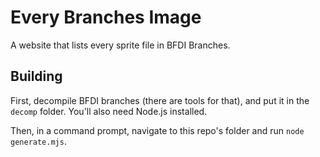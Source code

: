 # Every Branches Image

A website that lists every sprite file in BFDI Branches.

## Building

First, decompile BFDI branches (there are tools for that), and put it in the `decomp` folder. You'll also need Node.js installed.

Then, in a command prompt, navigate to this repo's folder and run `node generate.mjs`.